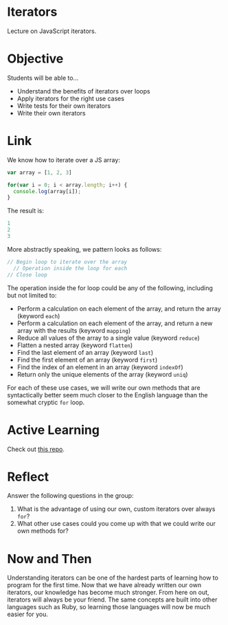 # Iterators
Lecture on JavaScript iterators.

# Objective
Students will be able to...

- Understand the benefits of iterators over loops
- Apply iterators for the right use cases
- Write tests for their own iterators
- Write their own iterators

# Link
We know how to iterate over a JS array:

```javascript
var array = [1, 2, 3]

for(var i = 0; i < array.length; i++) {
  console.log(array[i]);
}
```

The result is:

```javascript
1
2
3
```

More abstractly speaking, we pattern looks as follows:

```javascript
// Begin loop to iterate over the array
  // Operation inside the loop for each
// Close loop
```

The operation inside the for loop could be any of the following, including but not limited to:

- Perform a calculation on each element of the array, and return the array (keyword `each`)
- Perform a calculation on each element of the array, and return a new array with the results (keyword `mapping`)
- Reduce all values of the array to a single value (keyword `reduce`)
- Flatten a nested array (keyword `flatten`)
- Find the last element of an array (keyword `last`)
- Find the first element of an array (keyword `first`)
- Find the index of an element in an array (keyword `indexOf`)
- Return only the unique elements of the array (keyword `uniq`)

For each of these use cases, we will write our own methods that are syntactically better seem much closer to the English language than the somewhat cryptic `for` loop.

# Active Learning
Check out [this repo](https://github.com/sf-wdi-14/iterators).

# Reflect
Answer the following questions in the group:

1. What is the advantage of using our own, custom iterators over always `for`?
2. What other use cases could you come up with that we could write our own methods for?

# Now and Then
Understanding iterators can be one of the hardest parts of learning how to program for the first time. Now that we have already written our own iterators, our knowledge has become much stronger. From here on out, iterators will always be your friend. The same concepts are built into other languages such as Ruby, so learning those languages will now be much easier for you.
